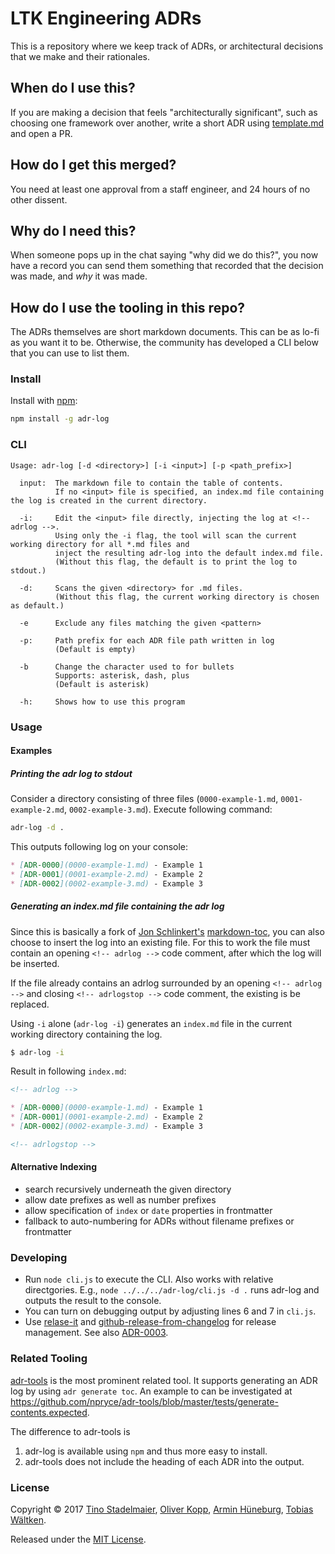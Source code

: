 # LTK Engineering ADRs

This is a repository where we keep track of ADRs, or architectural decisions that we make and their rationales.

## When do I use this?

If you are making a decision that feels "architecturally significant", such as choosing one framework over another, write a short ADR using [template.md](./docs/template.md) and open a PR.

## How do I get this merged?

You need at least one approval from a staff engineer, and 24 hours of no other dissent.

## Why do I need this?

When someone pops up in the chat saying "why did we do this?", you now have a record you can send them something that recorded that the decision was made, and _why_ it was made.

## How do I use the tooling in this repo?

The ADRs themselves are short markdown documents. This can be as lo-fi as you want it to be. Otherwise, the community has developed a CLI below that you can use to list them.

### Install

Install with [npm](https://www.npmjs.com/):

```sh
npm install -g adr-log
```

### CLI

```text
Usage: adr-log [-d <directory>] [-i <input>] [-p <path_prefix>]

  input:  The markdown file to contain the table of contents.
          If no <input> file is specified, an index.md file containing the log is created in the current directory.

  -i:     Edit the <input> file directly, injecting the log at <!-- adrlog -->.
          Using only the -i flag, the tool will scan the current working directory for all *.md files and
          inject the resulting adr-log into the default index.md file.
          (Without this flag, the default is to print the log to stdout.)

  -d:     Scans the given <directory> for .md files.
          (Without this flag, the current working directory is chosen as default.)

  -e      Exclude any files matching the given <pattern>

  -p:     Path prefix for each ADR file path written in log
          (Default is empty)

  -b      Change the character used to for bullets
          Supports: asterisk, dash, plus
          (Default is asterisk)

  -h:     Shows how to use this program
```

### Usage

#### Examples

##### Printing the adr log to stdout

Consider a directory consisting of three files (`0000-example-1.md`, `0001-example-2.md`, `0002-example-3.md`).
Execute following command:

```sh
adr-log -d .
```

This outputs following log on your console:

```markdown
* [ADR-0000](0000-example-1.md) - Example 1
* [ADR-0001](0001-example-2.md) - Example 2
* [ADR-0002](0002-example-3.md) - Example 3
```

##### Generating an index.md file containing the adr log

Since this is basically a fork of [Jon Schlinkert's](https://github.com/jonschlinkert) [markdown-toc](https://github.com/jonschlinkert/markdown-toc), you can also choose to insert the log into an existing file.
For this to work the file must contain an opening `<!-- adrlog -->` code comment, after which the log will be inserted.

If the file already contains an adrlog surrounded by an opening `<!-- adrlog -->` and closing `<!-- adrlogstop -->` code comment, the existing is be replaced.

Using `-i` alone (`adr-log -i`) generates an `index.md` file in the current working directory containing the log.

```sh
$ adr-log -i
```

Result in following `index.md`:

```markdown
<!-- adrlog -->

* [ADR-0000](0000-example-1.md) - Example 1
* [ADR-0001](0001-example-2.md) - Example 2
* [ADR-0002](0002-example-3.md) - Example 3

<!-- adrlogstop -->
```

#### Alternative Indexing

- search recursively underneath the given directory
- allow date prefixes as well as number prefixes
- allow specification of `index` or `date` properties in frontmatter
- fallback to auto-numbering for ADRs without filename prefixes or frontmatter

### Developing

- Run `node cli.js` to execute the CLI.
  Also works with relative directgories.
  E.g., `node ../../../adr-log/cli.js -d .` runs adr-log and outputs the result to the console.
- You can turn on debugging output by adjusting lines 6 and 7 in `cli.js`.
- Use [relase-it](https://www.npmjs.com/package/release-it) and [github-release-from-changelog](https://github.com/MoOx/github-release-from-changelog) for release management.
  See also [ADR-0003](docs/adr/0003-use-release-it-and-github-release-from-changelog-as-release-tooling.md).

### Related Tooling

[adr-tools](https://github.com/npryce/adr-tools) is the most prominent related tool.
It supports generating an ADR log by using `adr generate toc`.
An example to can be investigated at <https://github.com/npryce/adr-tools/blob/master/tests/generate-contents.expected>.

The difference to adr-tools is

1. adr-log is available using `npm` and thus more easy to install.
2. adr-tools does not include the heading of each ADR into the output.

### License

Copyright © 2017 [Tino Stadelmaier](https://github.com/tstadelmaier), [Oliver Kopp](https://github.com/koppor), [Armin Hüneburg](https://github.com/hueneburg), [Tobias Wältken](https://github.com/mee4895).

Released under the [MIT License](LICENSE).
